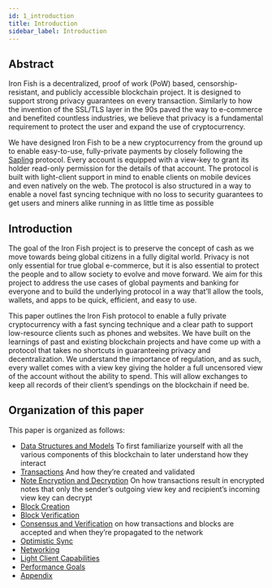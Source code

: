 ```yaml
---
id: 1_introduction
title: Introduction
sidebar_label: Introduction
---
```


## Abstract

Iron Fish is a decentralized, proof of work (PoW) based, censorship-resistant, and publicly accessible blockchain project. It is designed to support strong privacy guarantees on every transaction. Similarly to how the invention of the SSL/TLS layer in the 90s paved the way to e-commerce and benefited countless industries, we believe that privacy is a fundamental requirement to protect the user and expand the use of cryptocurrency.

We have designed Iron Fish to be a new cryptocurrency from the ground up to enable easy-to-use, fully-private payments by closely following the [Sapling](https://github.com/zcash/zips/blob/master/protocol/sapling.pdf) protocol. Every account is equipped with a view-key to grant its holder read-only permission for the details of that account. The protocol is built with light-client support in mind to enable clients on mobile devices and even natively on the web. The protocol is also structured in a way to enable a novel fast syncing technique with no loss to security guarantees to get users and miners alike running in as little time as possible

## Introduction

The goal of the Iron Fish project is to preserve the concept of cash as we move towards being global citizens in a fully digital world. Privacy is not only essential for true global e-commerce, but it is also essential to protect the people and to allow society to evolve and move forward. We aim for this project to address the use cases of global payments and banking for everyone and to build the underlying protocol in a way that’ll allow the tools, wallets, and apps to be quick, efficient, and easy to use.

This paper outlines the Iron Fish protocol to enable a fully private cryptocurrency with a fast syncing technique and a clear path to support low-resource clients such as phones and websites. We have built on the learnings of past and existing blockchain projects and have come up with a protocol that takes no shortcuts in guaranteeing privacy and decentralization. We understand the importance of regulation, and as such, every wallet comes with a view key giving the holder a full uncensored view of the account without the ability to spend. This will allow exchanges to keep all records of their client’s spendings on the blockchain if need be.

## Organization of this paper

This paper is organized as follows:

- [Data Structures and Models](2_data_structure_models.md)
To first familiarize yourself with all the various components of this blockchain to later understand how they interact
- [Transactions](3_transactions.md)
And how they’re created and validated
- [Note Encryption and Decryption](4_note_encryption_decryption.md)
On how transactions result in encrypted notes that only the sender’s outgoing view key and recipient’s incoming view key can decrypt
- [Block Creation](5_block_creation.md)
- [Block Verification](6_block_verification.md)
- [Consensus and Verification](7_consensus_verification.md) on how transactions and blocks are accepted and when they’re propagated to the network
- [Optimistic Sync](8_optimistic_sync.md)
- [Networking](9_networking.md)
- [Light Client Capabilities](10_light_client_capabilities.md)
- [Performance Goals](11_performance_goals.md)
- [Appendix](12_appendix.mdx)
